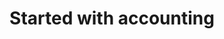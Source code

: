 ---
title: Started with accounting
sidebar_position: 5
description: Getting started with accounting
toc_min_heading_level: 2
toc_max_heading_level: 4
tags:
  - Getting started
  - Bank
  - Chart of accounts
---